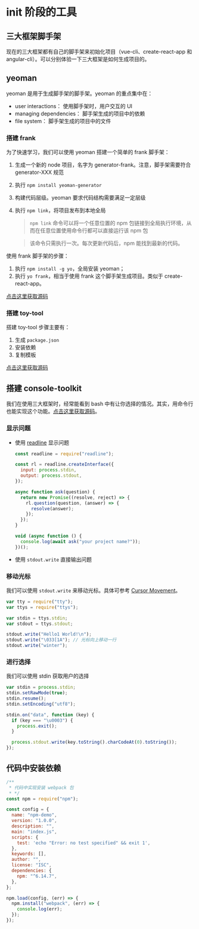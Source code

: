# init 阶段的工具

## 三大框架脚手架

现在的三大框架都有自己的脚手架来初始化项目（vue-cli、create-react-app 和 angular-cli）。可以分别体验一下三大框架是如何生成项目的。

## yeoman

yeoman 是用于生成脚手架的脚手架。yeoman 的重点集中在：

- user interactions： 使用脚手架时，用户交互的 UI
- managing dependencies： 脚手架生成的项目中的依赖
- file system： 脚手架生成的项目中的文件

### 搭建 frank

为了快速学习，我们可以使用 yeoman 搭建一个简单的 frank 脚手架：

1. 生成一个新的 node 项目，名字为 generator-frank。注意，脚手架需要符合 generator-XXX 规范
2. 执行 `npm install yeoman-generator`
3. 构建代码层级。yeoman 要求代码结构需要满足一定层级
4. 执行 `npm link`，将项目发布到本地全局

   > `npm link` 命令可以将一个任意位置的 npm 包链接到全局执行环境，从而在任意位置使用命令行都可以直接运行该 npm 包

   > 该命令只需执行一次。每次更新代码后，npm 能找到最新的代码。

使用 frank 脚手架的步骤：

1. 执行 `npm install -g yo`，全局安装 yeoman；
2. 执行 `yo frank`，相当于使用 frank 这个脚手架生成项目。类似于 create-react-app。

[点击这里获取源码](https://github.com/juventusfc/tools-chain-generator-frank)

### 搭建 toy-tool

搭建 toy-tool 步骤主要有：

1. 生成 `package.json`
2. 安装依赖
3. 复制模板

[点击这里获取源码](https://github.com/juventusfc/tools-chain-generator-toytool)

## 搭建 console-toolkit

我们在使用三大框架时，经常能看到 bash 中有让你选择的情况。其实，用命令行也能实现这个功能。[点击这里获取源码](https://github.com/juventusfc/tools-chain-console-tookit)。

### 显示问题

- 使用 [readline](https://nodejs.org/api/readline.html#readline_rl_question_query_callback) 显示问题

  ```javascript
  const readline = require("readline");

  const rl = readline.createInterface({
    input: process.stdin,
    output: process.stdout,
  });

  async function ask(question) {
    return new Promise((resolve, reject) => {
      rl.question(question, (answer) => {
        resolve(answer);
      });
    });
  }

  void (async function () {
    console.log(await ask("your project name?"));
  })();
  ```

- 使用 `stdout.write` 直接输出问题

### 移动光标

我们可以使用 `stdout.write` 来移动光标。具体可参考 [Cursor Movement](http://www.tldp.org/HOWTO/Bash-Prompt-HOWTO/x361.html)。

```javascript
var tty = require("tty");
var ttys = require("ttys");

var stdin = ttys.stdin;
var stdout = ttys.stdout;

stdout.write("Hello1 World!\n");
stdout.write("\033[1A"); // 光标向上移动一行
stdout.write("winter");
```

### 进行选择

我们可以使用 stdin 获取用户的选择

```javascript
var stdin = process.stdin;
stdin.setRawMode(true);
stdin.resume();
stdin.setEncoding("utf8");

stdin.on("data", function (key) {
  if (key === "\u0003") {
    process.exit();
  }

  process.stdout.write(key.toString().charCodeAt(0).toString());
});
```

## 代码中安装依赖

```javascript
/**
 * 代码中实现安装 webpack 包
 * */
const npm = require("npm");

const config = {
  name: "npm-demo",
  version: "1.0.0",
  description: "",
  main: "index.js",
  scripts: {
    test: 'echo "Error: no test specified" && exit 1',
  },
  keywords: [],
  author: "",
  license: "ISC",
  dependencies: {
    npm: "^6.14.7",
  },
};

npm.load(config, (err) => {
  npm.install("webpack", (err) => {
    console.log(err);
  });
});
```
